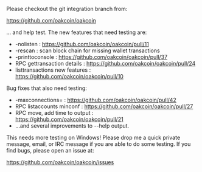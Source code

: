 Please checkout the git integration branch from:

https://github.com/oakcoin/oakcoin

... and help test.  The new features that need testing are:

* -nolisten : https://github.com/oakcoin/oakcoin/pull/11
* -rescan : scan block chain for missing wallet transactions
* -printtoconsole : https://github.com/oakcoin/oakcoin/pull/37
* RPC gettransaction details : https://github.com/oakcoin/oakcoin/pull/24
* listtransactions new features : https://github.com/oakcoin/oakcoin/pull/10

Bug fixes that also need testing:

* -maxconnections= : https://github.com/oakcoin/oakcoin/pull/42
* RPC listaccounts minconf : https://github.com/oakcoin/oakcoin/pull/27
* RPC move, add time to output : https://github.com/oakcoin/oakcoin/pull/21
* ...and several improvements to --help output.

This needs more testing on Windows!  Please drop me a quick private message, email, or IRC message if you are able to do some testing.  If you find bugs, please open an issue at:

https://github.com/oakcoin/oakcoin/issues
